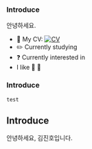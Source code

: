 ### Introduce
안녕하세요. 
* :pencil: My CV: [![CV](https://img.shields.io/badge/-CV-111111?style=flat&logo=Read.cv&logoColor=white)](https://violet0929.github.io)
* :pencil2: Currently studying 
* :question: Currently interested in 
*  I like :musical_note: :walking:

### Introduce

```test```



## Introduce
안녕하세요, 김진호입니다.
